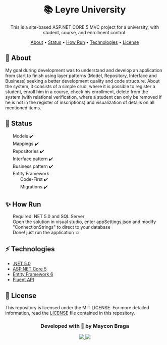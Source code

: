 <h1 align="center"> <a>📚 Leyre University </a> </h1>

<p align="center"> This is a site-based ASP.NET CORE 5 MVC project for a university, with student, course, and enrollment control. </p>

<p align="center">
    <a href="#sobre">About</a> •
    <a href="#status">Status</a> •
    <a href="#rodar">How Run</a> •
    <a href="#tecnologias">Technologies</a> • 
    <a href="#licencas">License</a>
</p>

<a name="sobre">
    <h2>🚀 About</h2>
    <p>
        My goal during development was to understand and develop an application from start to finish using layer patterns 
        (Model, Repository, Interface and Business) seeking a better development quality and code structure.
        About the system, it consists of a simple crud, where it is possible to register a student, 
        enroll him in a course, check his enrollment, delete from the system (with relational verification, 
        where a student can only be removed if he is not in the register of inscriptions) and visualization 
        of details on all mentioned items.
    </p>
</a>

<a name="status">
    <h2>💫 Status</h2>
    <ul style="list-style-type:none">
        <li>Models ✔️</li>
        <li>Mappings ✔️</li>
        <li>Repositories ✔️</li>
        <li>Interface pattern ✔️</li>
        <li>Business pattern ✔️</li>
        <li>Entity Framework 
            <ul style="list-style-type:none">
                <li> Code-First ✔️</li> 
                <li> Migrations ✔️</li>
            </ul>
    </ul>
</a>

<a name="rodar">
    <h2>✨ How Run </h2>
    <ul style="list-style-type:none">
        <li>Required: NET 5.0 and SQL Server</li>
        <li>Open the solution in visual studio, enter appSettings.json and modify "ConnectionStrings" to direct to your database</li>
        <li>Done! just run the application ☺️</li>
    </ul>
</a>

<a name="tecnologias">
    <h2>⚡ Technologies</h2>
    <ul style="list-style-type:disc">
        <li><a href="https://docs.microsoft.com/dotnet/fundamentals/" target="_blank">.NET 5.0</a></li>
        <li><a href="https://dotnet.microsoft.com/apps/aspnet" target="_blank">ASP.NET Core 5</a></li>
        <li><a href="https://docs.microsoft.com/en-us/ef/" target="_blank">Entity Framework 6</a></li>
        <li><a href="https://docs.microsoft.com/en-us/ef/ef6/modeling/code-first/fluent/types-and-properties" target="_blank">Fluent API</a></li>
    </ul>
</a>
    
<a name="licencas">
    <h2>📃 License</h2>
    <p>This repository is licensed under the MIT LICENSE. For more detailed information, read the <a href="LICENSE">LICENSE</a> file contained in this repository.</p>
</a>

<h3 align="center">Developed with 💜 by Maycon Braga</h3>

<p align="center">
    <a href="https://www.linkedin.com/in/maycondbraga/">
    <img src="https://img.shields.io/badge/-Maycon Braga-blue?style=flat-square&logo=Linkedin&logoColor=white"></img>
    </a>
    <a href="mailto:maycondbraga.s@gmail.com">
    <img src="https://img.shields.io/badge/-maycondbraga.s@gmail.com-c14438?style=flat-square&logo=Gmail&logoColor=white"></img>
    </a>
</p>
